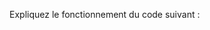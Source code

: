 Expliquez le fonctionnement du code suivant :

  <body>
    <div id="example"></div>
    <script type="text/babel">
      var person = {name: "John"};
      person.name = "Mary";
      ReactDOM.render(
        <h1>[person.name] = {person.name}!</h1>,
        document.getElementById('example')
      );
    </script>
  </body>
